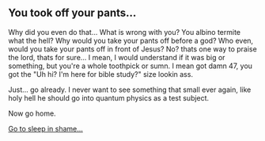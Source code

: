 ## You took off your pants...

Why did you even do that...
What is wrong with you? You albino termite what the hell? Why would you take your pants off before a god? Who even, would you take your pants off in front of Jesus? No? thats one way to praise the lord, thats for sure... I mean, I would understand if it was big or something, but you're a whole toothpick or sumn. I mean got damn 47, you got the "Uh hi? I'm here for bible study?" size lookin ass.

Just... go already. I never want to see something that small ever again, like holy hell he should go into quantum physics as a test subject.

Now go home.

[Go to sleep in shame...](speak.md)